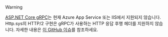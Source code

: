 > [!WARNING]
> [ASP.NET Core gRPC](xref:grpc/index)는 현재 Azure App Service 또는 IIS에서 지원되지 않습니다. Http.sys의 HTTP/2 구현은 gRPC가 사용하는 HTTP 응답 후행 헤더를 지원하지 않습니다. 자세한 내용은 [이 GitHub 이슈](https://github.com/dotnet/AspNetCore/issues/9020)를 참조하세요.
